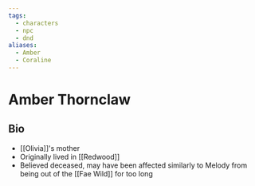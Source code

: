 ```yaml
---
tags:
  - characters
  - npc
  - dnd
aliases:
  - Amber
  - Coraline
---
```

# Amber Thornclaw
## Bio
- [[Olivia]]'s mother
- Originally lived in [[Redwood]]
- Believed deceased, may have been affected similarly to Melody from being out of the [[Fae Wild]] for too long